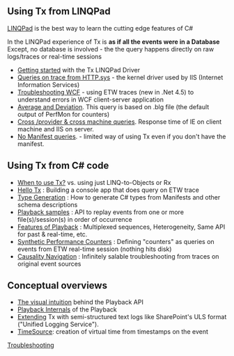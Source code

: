 ## Using Tx from LINQPad

[LINQPad](http://www.linqpad.net/) is the best way to learn the cutting edge features of C#

In the LINQPad experience of Tx is **as if all the events were in a Database**
Except, no database is involved - the the query happens directly on raw logs/traces or real-time sessions 

- [Getting started](../Source/Tx.LinqPad/Readme.md) with the Tx LINQPad Driver
- [Queries on trace from HTTP.sys](../Samples/LinqPad/Queries/HTTP.sys/Readme.md)  - the kernel driver used by IIS (Internet Information Services)
- [Troubleshooting WCF](../Samples/LinqPad/Queries/WcfTroubleshooting/Readme.md)  - using ETW traces (new in .Net 4.5) to understand errors in WCF client-server application 
- [Average and Deviation](../Samples/LinqPad/Queries/Performance%20Counters/Readme.md). This query is based on .blg file (the default output of PerfMon for counters)
- [Cross /provider & cross machine queries](../Samples/LinqPad/Queries/IE_IIS/Readme.md). Response time of IE on client machine and IIS on server.
- [No Manifest queries](../Samples/LinqPad/Queries/NoManifest/Readme.md). - limited way of using Tx even if you don't have the manifest.

## Using Tx from C# code

- [When to use Tx?](WhenToUse.md) vs. using just LINQ-to-Objects or Rx
- [Hello Tx](HelloTx.md) : Building a console app that does query on ETW trace
- [Type Generation](TypeGeneration.md) : How to generate C# types from Manifests and other schema descriptions
- [Playback samples](../Samples/Playback/Readme.md) : API to replay events from one or more file(s)/session(s) in order of occurrence
- [Features of Playback](PlaybackFeatures.md) : Multiplexed sequences, Heterogeneity, Same API for past & real-time, etc.
- [Synthetic Performance Counters](../Samples/SyntheticCounters/Readme.md) : Defining "counters" as queries on events from ETW real-time session (nothing hits disk)
- [Causality Navigation](../Samples/TimeAndOrder/CausalityNavigation/Readme.md) :  Infinitely salable troubleshooting from traces on original event sources

## Conceptual overviews

- [The visual intuition](PlaybackConcepts.md) behind the Playback API
- [Playback Internals](PlaybackInternals.md) of the Playback
- [Extending](../Samples/Introduction/UlsLogs/Readme.md) Tx with semi-structured text logs like SharePoint's ULS format ("Unified Logging Service").
- [TimeSource](TimeSource.md): creation of virtual time from timestamps on the event

[Troubleshooting](Troubleshooting.md)